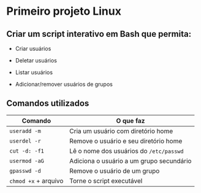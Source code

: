 
# Primeiro projeto Linux

## Criar um script interativo em Bash que permita:

- Criar usuários

- Deletar usuários

- Listar usuários

- Adicionar/remover usuários de grupos


## Comandos utilizados

|    Comando          | O que faz                                |
| --------------------|----------------------------------------- |
| `useradd -m`        | Cria um usuário com diretório home       |
| `userdel -r`        | Remove o usuário e seu diretório home    |
| `cut -d: -f1`       | Lê o nome dos usuários do `/etc/passwd`  |
| `usermod -aG`       | Adiciona o usuário a um grupo secundário |
| `gpasswd -d`        | Remove o usuário de um grupo             |
| `chmod +x` + arquivo| Torne o script executável                |
